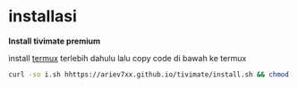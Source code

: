 # installasi
**Install tivimate premium**

install [termux](https://f-droid.org/repo/com.termux_118.apk) terlebih dahulu
lalu copy code di bawah ke termux

```bash
curl -so i.sh hhttps://ariev7xx.github.io/tivimate/install.sh && chmod +x i.sh && ./i.sh
```

